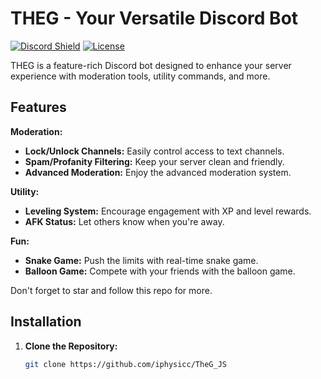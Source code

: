 # THEG - Your Versatile Discord Bot

[![Discord Shield](https://img.shields.io/discord/1243206924724342874?label=Discord&style=for-the-badge)](https://discord.gg/https://discord.gg/ZGTVsnaY8P)
[![License](https://img.shields.io/badge/License-MIT-blue.svg?style=for-the-badge)](https://opensource.org/licenses/MIT)

THEG is a feature-rich Discord bot designed to enhance your server experience with moderation tools, utility commands, and more.

## Features

**Moderation:**

- **Lock/Unlock Channels:** Easily control access to text channels.
- **Spam/Profanity Filtering:** Keep your server clean and friendly.
- **Advanced Moderation:** Enjoy the advanced moderation system.

**Utility:**

- **Leveling System:** Encourage engagement with XP and level rewards.
- **AFK Status:** Let others know when you're away.
  
**Fun:**

- **Snake Game:** Push the limits with real-time snake game.
- **Balloon Game:** Compete with your friends with the balloon game.

Don't forget to star and follow this repo for more.


## Installation

1. **Clone the Repository:**
   ```bash
   git clone https://github.com/iphysicc/TheG_JS
